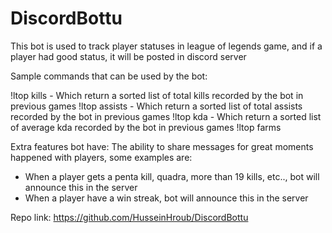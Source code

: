# DiscordBottu
This bot is used to track player statuses in league of legends game, and if a player had good status, it will be posted in discord server

Sample commands that can be used by the bot:

!ltop kills - Which return a sorted list of total kills recorded by the bot in previous games
!ltop assists - Which return a sorted list of total assists recorded by the bot in previous games
!ltop kda - Which return a sorted list of average kda recorded by the bot in previous games
!ltop farms

Extra features bot have:
The ability to share messages for great moments happened with players, some examples are:
- When a player gets a penta kill, quadra, more than 19 kills, etc.., bot will announce this in the server
- When a player have a win streak, bot will announce this in the server

Repo link: https://github.com/HusseinHroub/DiscordBottu
